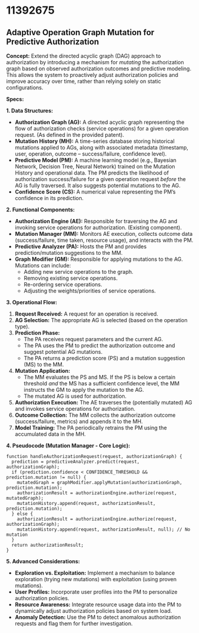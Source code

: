 # 11392675

## Adaptive Operation Graph Mutation for Predictive Authorization

**Concept:** Extend the directed acyclic graph (DAG) approach to authorization by introducing a mechanism for *mutating* the authorization graph based on observed authorization outcomes and predictive modeling. This allows the system to proactively adjust authorization policies and improve accuracy over time, rather than relying solely on static configurations.

**Specs:**

**1. Data Structures:**

*   **Authorization Graph (AG):**  A directed acyclic graph representing the flow of authorization checks (service operations) for a given operation request.  (As defined in the provided patent).
*   **Mutation History (MH):**  A time-series database storing historical mutations applied to AGs, along with associated metadata (timestamp, user, operation, outcome – success/failure, confidence level).
*   **Predictive Model (PM):**  A machine learning model (e.g., Bayesian Network, Decision Tree, Neural Network) trained on the Mutation History and operational data.  The PM predicts the likelihood of authorization success/failure for a given operation request *before* the AG is fully traversed. It also suggests potential mutations to the AG.
*   **Confidence Score (CS):**  A numerical value representing the PM’s confidence in its prediction.

**2. Functional Components:**

*   **Authorization Engine (AE):**  Responsible for traversing the AG and invoking service operations for authorization.  (Existing component).
*   **Mutation Manager (MM):**  Monitors AE execution, collects outcome data (success/failure, time taken, resource usage), and interacts with the PM.
*   **Predictive Analyzer (PA):**  Hosts the PM and provides prediction/mutation suggestions to the MM.
*   **Graph Modifier (GM):**  Responsible for applying mutations to the AG.  Mutations can include:
    *   Adding new service operations to the graph.
    *   Removing existing service operations.
    *   Re-ordering service operations.
    *   Adjusting the weights/priorities of service operations.

**3. Operational Flow:**

1.  **Request Received:** A request for an operation is received.
2.  **AG Selection:** The appropriate AG is selected (based on the operation type).
3.  **Prediction Phase:**
    *   The PA receives request parameters and the current AG.
    *   The PA uses the PM to predict the authorization outcome and suggest potential AG mutations.
    *   The PA returns a prediction score (PS) and a mutation suggestion (MS) to the MM.
4.  **Mutation Application:**
    *   The MM evaluates the PS and MS.  If the PS is below a certain threshold *and* the MS has a sufficient confidence level, the MM instructs the GM to apply the mutation to the AG.
    *   The mutated AG is used for authorization.
5.  **Authorization Execution:**  The AE traverses the (potentially mutated) AG and invokes service operations for authorization.
6.  **Outcome Collection:**  The MM collects the authorization outcome (success/failure, metrics) and appends it to the MH.
7.  **Model Training:**  The PA periodically retrains the PM using the accumulated data in the MH.

**4. Pseudocode (Mutation Manager - Core Logic):**

```
function handleAuthorizationRequest(request, authorizationGraph) {
  prediction = predictiveAnalyzer.predict(request, authorizationGraph);
  if (prediction.confidence < CONFIDENCE_THRESHOLD && prediction.mutation != null) {
    mutatedGraph = graphModifier.applyMutation(authorizationGraph, prediction.mutation);
    authorizationResult = authorizationEngine.authorize(request, mutatedGraph);
    mutationHistory.append(request, authorizationResult, prediction.mutation);
  } else {
    authorizationResult = authorizationEngine.authorize(request, authorizationGraph);
    mutationHistory.append(request, authorizationResult, null); // No mutation
  }
  return authorizationResult;
}
```

**5.  Advanced Considerations:**

*   **Exploration vs. Exploitation:** Implement a mechanism to balance exploration (trying new mutations) with exploitation (using proven mutations).
*   **User Profiles:**  Incorporate user profiles into the PM to personalize authorization policies.
*   **Resource Awareness:** Integrate resource usage data into the PM to dynamically adjust authorization policies based on system load.
*   **Anomaly Detection:** Use the PM to detect anomalous authorization requests and flag them for further investigation.